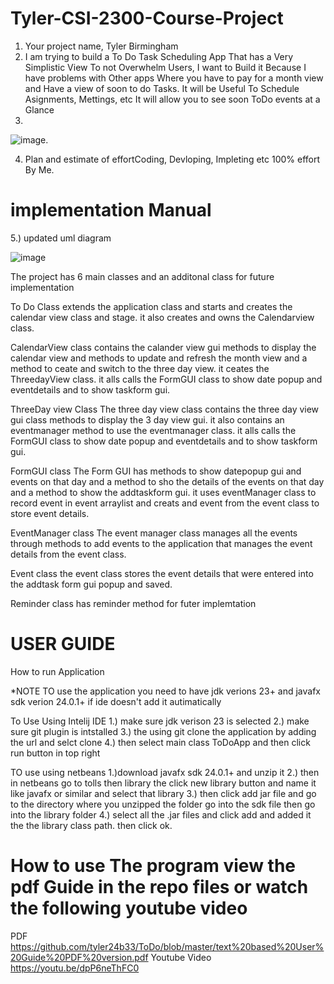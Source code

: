 # Tyler-CSI-2300-Course-Project
1. Your project name, Tyler Birmingham
2. I am trying to build a To Do  Task Scheduling App That has a Very Simplistic View To not Overwhelm Users, I want to Build it Because I have problems with Other apps Where you have to pay for a month view and Have a view of soon to do Tasks. It will be Useful To Schedule Asignments, Mettings, etc It will allow you to see soon ToDo events at a Glance
3.
![image](https://github.com/user-attachments/assets/b98f8520-6a28-460f-958c-5043f1e9aae5).

4. Plan and estimate of effortCoding, Devloping, Impleting etc 100% effort By Me.
 # implementation Manual
5.) updated uml diagram 

![image](https://github.com/user-attachments/assets/22cd5a6a-cf18-4b1b-adfa-b339b7424d85)

The project has 6 main classes and an additonal class for future implementation

To Do Class
extends the application class and starts and creates the calendar view class and stage. it also creates and owns the Calendarview class.

CalendarView class
contains the calander view gui methods to display the calendar view and methods to update and refresh the month view and a method to ceate and switch to the three day view. it ceates the ThreedayView class. it alls calls the FormGUI class to show date popup and eventdetails and to show taskform gui.

ThreeDay view Class 
The three day view class contains the three day view gui class methods to display the 3 day view gui. it also contains an eventmanager method to use the eventmanager class. it alls calls the FormGUI class to show date popup and eventdetails and to show taskform gui.

FormGUI class
The Form GUI has methods to show datepopup gui and events on that day and a method to sho the details of the events on that day and a method to show the addtaskform gui. it uses eventManager class to record event in event arraylist and creats and event from the event class to store event details.

EventManager class
The event manager class manages all the events through methods to add events to the application that manages the event details from the event class.

Event class
the event class stores the event details that were entered into the addtask form gui popup and saved.

Reminder class
has reminder method for futer implemtation

# USER GUIDE

How to run Application

*NOTE
TO use the application you need to have jdk verions 23+ 
and javafx sdk verion 24.0.1+ if ide doesn't add it autimatically

To Use Using Intelij IDE 
1.) make sure jdk verison 23 is selected
2.) make sure git plugin is intstalled 
3.) the using git clone the application by adding the url and selct clone
4.) then select main class ToDoApp and then click run button in top right

TO use using netbeans
1.)download javafx sdk 24.0.1+ and unzip it
2.) then in netbeans go to tolls then library the click new library button and name it like javafx or similar and select that library
3.) then click add jar file and go to the directory where you unzipped the folder go into the sdk file then go into the library folder
4.) select all the .jar files and click add and added it the the library class path. then click ok.

# How to use The program view the pdf Guide in the repo files or watch the following youtube video
PDF
https://github.com/tyler24b33/ToDo/blob/master/text%20based%20User%20Guide%20PDF%20version.pdf
Youtube Video
https://youtu.be/dpP6neThFC0 
